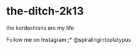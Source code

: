 the-ditch-2k13
==============

the kardashians are my life

Follow me on Instagram ;*
@spiralingintoplatypus
